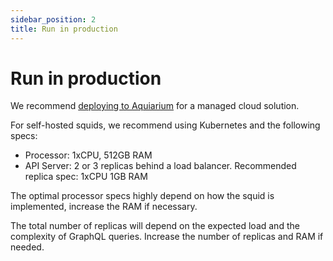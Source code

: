 ```yaml
---
sidebar_position: 2
title: Run in production
---
```


# Run in production

We recommend [deploying to Aquiarium](/deploy-squid/) for a managed cloud solution. 

For self-hosted squids, we recommend using Kubernetes and the following specs:

- Processor: 1xCPU, 512GB RAM
- API Server: 2 or 3 replicas behind a load balancer. Recommended replica spec: 1xCPU 1GB RAM

The optimal processor specs highly depend on how the squid is implemented, increase the RAM if necessary.

The total number of replicas will depend on the expected load and the complexity of GraphQL queries. Increase the number of replicas and RAM if needed.

